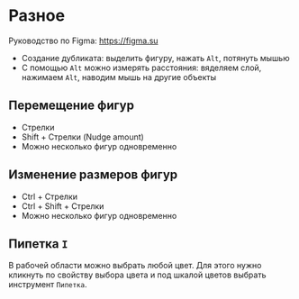 # Разное
Руководство по Figma: https://figma.su

* Создание дубликата: выделить фигуру, нажать `Alt`, потянуть мышью
* С помощью `Alt` можно измерять расстояния: вяделяем слой, нажимаем `Alt`, наводим мышь на другие объекты

## Перемещение фигур
* Стрелки
* Shift + Стрелки (Nudge amount)
* Можно несколько фигур одновременно

## Изменение размеров фигур
* Ctrl + Стрелки
* Ctrl + Shift + Стрелки
* Можно несколько фигур одновременно

## Пипетка `I`
В рабочей области можно выбрать любой цвет. Для этого нужно кликнуть по свойству выбора цвета и под шкалой цветов выбрать инструмент `Пипетка`.
